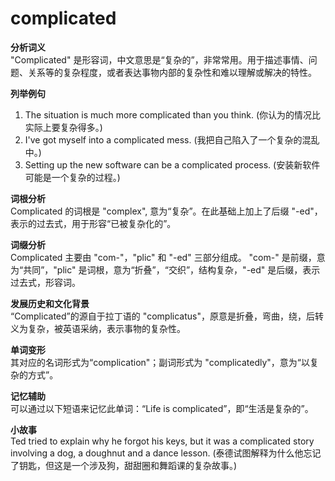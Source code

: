 # complicated

**分析词义**  
"Complicated" 是形容词，中文意思是“复杂的”，非常常用。用于描述事情、问题、关系等的复杂程度，或者表达事物内部的复杂性和难以理解或解决的特性。

  

**列举例句**

  

1.  The situation is much more complicated than you think. (你认为的情况比实际上要复杂得多。)
2.  I've got myself into a complicated mess. (我把自己陷入了一个复杂的混乱中。)
3.  Setting up the new software can be a complicated process. (安装新软件可能是一个复杂的过程。)

  

**词根分析**  
Complicated 的词根是 "complex", 意为“复杂”。在此基础上加上了后缀 "-ed"，表示的过去式，用于形容“已被复杂化的”。

  

**词缀分析**  
Complicated 主要由 "com-"，"plic" 和 "-ed" 三部分组成。 "com-" 是前缀，意为“共同”，"plic" 是词根，意为“折叠”，“交织”，结构复杂，"-ed" 是后缀，表示过去式，形容词。

  

**发展历史和文化背景**  
“Complicated”的源自于拉丁语的 "complicatus"，原意是折叠，弯曲，绕，后转义为复杂，被英语采纳，表示事物的复杂性。

  

**单词变形**  
其对应的名词形式为“complication"；副词形式为 "complicatedly"，意为“以复杂的方式”。

  

**记忆辅助**  
可以通过以下短语来记忆此单词：“Life is complicated”，即“生活是复杂的”。

  

**小故事**  
Ted tried to explain why he forgot his keys, but it was a complicated story involving a dog, a doughnut and a dance lesson. (泰德试图解释为什么他忘记了钥匙，但这是一个涉及狗，甜甜圈和舞蹈课的复杂故事。)
